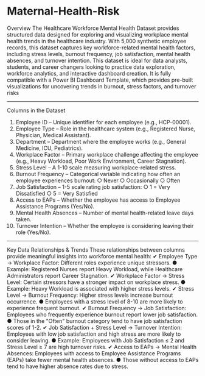 # Maternal-Health-Risk

Overview
The Healthcare Workforce Mental Health Dataset provides structured data designed
for exploring and visualizing workplace mental health trends in the healthcare
industry. With 5,000 synthetic employee records, this dataset captures key
workforce-related mental health factors, including stress levels, burnout frequency,
job satisfaction, mental health absences, and turnover intention.
This dataset is ideal for data analysts, students, and career changers looking to
practice data exploration, workforce analytics, and interactive dashboard creation. It
is fully compatible with a Power BI Dashboard Template, which provides pre-built
visualizations for uncovering trends in burnout, stress factors, and turnover risks

-----------------------------------------------------------------------------------

Columns in the Dataset
1. Employee ID – Unique identifier for each employee (e.g., HCP-00001).
2. Employee Type – Role in the healthcare system (e.g., Registered Nurse,
Physician, Medical Assistant).
3. Department – Department where the employee works (e.g., General Medicine,
ICU, Pediatrics).
4. Workplace Factor – Primary workplace challenge affecting the employee (e.g.,
Heavy Workload, Poor Work Environment, Career Stagnation).
5. Stress Level – A 1-10 scale measuring workplace-related stress.
6. Burnout Frequency – Categorical variable indicating how often an employee
experiences burnout:
○ Never
○ Occasionally
○ Often
7. Job Satisfaction – 1-5 scale rating job satisfaction:
○ 1 = Very Dissatisfied
○ 5 = Very Satisfied
8. Access to EAPs – Whether the employee has access to Employee Assistance
Programs (Yes/No).
9. Mental Health Absences – Number of mental health-related leave days taken.
10. Turnover Intention – Whether the employee is considering leaving their role
(Yes/No).
--------------------------------------------------------------------------------


Key Data Relationships & Trends
These relationships between columns provide meaningful insights into workforce
mental health:
✔ Employee Type → Workplace Factor: Different roles experience unique stressors.
● Example: Registered Nurses report Heavy Workload, while Healthcare
Administrators report Career Stagnation.
✔ Workplace Factor → Stress Level: Certain stressors have a stronger impact on
workplace stress.
● Example: Heavy Workload is associated with higher stress levels.
✔ Stress Level → Burnout Frequency: Higher stress levels increase burnout
occurrence.
● Employees with a stress level of 8-10 are more likely to experience frequent
burnout.
✔ Burnout Frequency → Job Satisfaction: Employees who frequently experience
burnout report lower job satisfaction.
● Those in the "Often" burnout category tend to have job satisfaction scores of
1-2.
✔ Job Satisfaction + Stress Level → Turnover Intention: Employees with low job
satisfaction and high stress are more likely to consider leaving.
● Example: Employees with Job Satisfaction ≤ 2 and Stress Level ≥ 7 are high
turnover risks.
✔ Access to EAPs → Mental Health Absences: Employees with access to Employee
Assistance Programs (EAPs) take fewer mental health absences.
● Those without access to EAPs tend to have higher absence rates due to stress.
